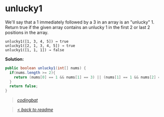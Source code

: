 # unlucky1

We'll say that a 1 immediately followed by a 3 in an array is an "unlucky" 1. Return true if the given array contains an unlucky 1 in the first 2 or last 2 positions in the array.

```
unlucky1([1, 3, 4, 5]) → true
unlucky1([2, 1, 3, 4, 5]) → true
unlucky1([1, 1, 1]) → false
```

**Solution:**

```java
public boolean unlucky1(int[] nums) {
  if(nums.length >= 2){
    return (nums[0] == 1 && nums[1] == 3) || (nums[1] == 1 && nums[2] == 3) || (nums[nums.length-2] == 1 && nums[nums.length-1] == 3);
  }
  return false;
}
```

> _[codingbat](http://codingbat.com/prob/p197308)_

> [< _back to readme_](FINDREPLACEREADME)